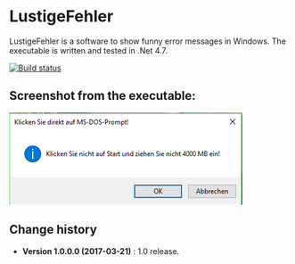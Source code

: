 LustigeFehler
=============

LustigeFehler is a software to show funny error messages in Windows.
The executable is written and tested in .Net 4.7.

[![Build status](https://ci.appveyor.com/api/projects/status/jqoy2y5nfbqp5pwu?svg=true)](https://ci.appveyor.com/project/SeppPenner/lustigefehler)


## Screenshot from the executable:
![Screenshot from the executable](https://github.com/SeppPenner/LustigeFehler/blob/master/Screenshot.PNG "Screenshot from the executable")


Change history
--------------

* **Version 1.0.0.0 (2017-03-21)** : 1.0 release.
